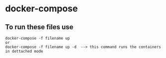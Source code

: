 # docker-compose

## To run these files use 
```
docker-compose -f filename up
or
docker-compose -f filename up -d  --> this command runs the containers in dettached mode
```
